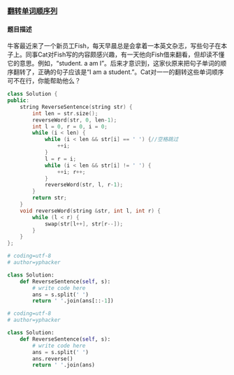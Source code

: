 ### [翻转单词顺序列](https://www.nowcoder.com/practice/3194a4f4cf814f63919d0790578d51f3?tpId=13&tqId=11197&tPage=3&rp=3&ru=/ta/coding-interviews&qru=/ta/coding-interviews/question-ranking)
#### 题目描述
牛客最近来了一个新员工Fish，每天早晨总是会拿着一本英文杂志，写些句子在本子上。同事Cat对Fish写的内容颇感兴趣，有一天他向Fish借来翻看，但却读不懂它的意思。例如，“student. a am I”。后来才意识到，这家伙原来把句子单词的顺序翻转了，正确的句子应该是“I am a student.”。Cat对一一的翻转这些单词顺序可不在行，你能帮助他么？
```c++
class Solution {
public:
    string ReverseSentence(string str) {
        int len = str.size();
        reverseWord(str, 0, len-1);
        int l = 0, r = 0, i = 0;
        while (i < len) {
            while (i < len && str[i] == ' ') {//空格跳过
                ++i;
            }
            l = r = i;
            while (i < len && str[i] != ' ') {
                ++i; r++;
            }
            reverseWord(str, l, r-1);
        }
        return str;
    }
    void reverseWord(string &str, int l, int r) {
        while (l < r) {
            swap(str[l++], str[r--]);
        }
    }
};
```

```python
# coding=utf-8
# author=yphacker

class Solution:
    def ReverseSentence(self, s):
        # write code here
        ans = s.split(' ')
        return ' '.join(ans[::-1])
```

```python
# coding=utf-8
# author=yphacker

class Solution:
    def ReverseSentence(self, s):
        # write code here
        ans = s.split(' ')
        ans.reverse()
        return ' '.join(ans)
```